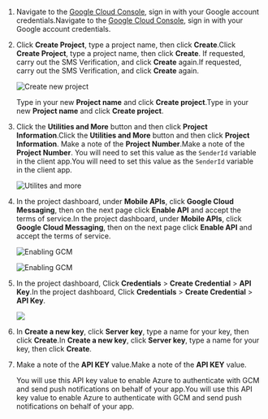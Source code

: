 
1. <span data-ttu-id="a5fd1-101">Navigate to the [Google Cloud Console](https://console.developers.google.com/project), sign in with your Google account credentials.</span><span class="sxs-lookup"><span data-stu-id="a5fd1-101">Navigate to the [Google Cloud Console](https://console.developers.google.com/project), sign in with your Google account credentials.</span></span> 
2. <span data-ttu-id="a5fd1-102">Click **Create Project**, type a project name, then click **Create**.</span><span class="sxs-lookup"><span data-stu-id="a5fd1-102">Click **Create Project**, type a project name, then click **Create**.</span></span> <span data-ttu-id="a5fd1-103">If requested, carry out the SMS Verification, and click **Create** again.</span><span class="sxs-lookup"><span data-stu-id="a5fd1-103">If requested, carry out the SMS Verification, and click **Create** again.</span></span>
   
    ![Create new project](https://docstestmedia1.blob.core.windows.net/azure-media/includes/media/mobile-services-enable-google-cloud-messaging/mobile-services-google-new-project.png)   
   
     <span data-ttu-id="a5fd1-105">Type in your new **Project name** and click **Create project**.</span><span class="sxs-lookup"><span data-stu-id="a5fd1-105">Type in your new **Project name** and click **Create project**.</span></span>
3. <span data-ttu-id="a5fd1-106">Click the **Utilities and More** button and then click **Project Information**.</span><span class="sxs-lookup"><span data-stu-id="a5fd1-106">Click the **Utilities and More** button and then click **Project Information**.</span></span> <span data-ttu-id="a5fd1-107">Make a note of the **Project Number**.</span><span class="sxs-lookup"><span data-stu-id="a5fd1-107">Make a note of the **Project Number**.</span></span> <span data-ttu-id="a5fd1-108">You will need to set this value as the `SenderId` variable in the client app.</span><span class="sxs-lookup"><span data-stu-id="a5fd1-108">You will need to set this value as the `SenderId` variable in the client app.</span></span>
   
    ![Utilites and more](https://docstestmedia1.blob.core.windows.net/azure-media/includes/media/mobile-services-enable-google-cloud-messaging/notification-hubs-utilities-and-more.png)
4. <span data-ttu-id="a5fd1-110">In the project dashboard, under **Mobile APIs**, click **Google Cloud Messaging**, then on the next page click **Enable API** and accept the terms of service.</span><span class="sxs-lookup"><span data-stu-id="a5fd1-110">In the project dashboard, under **Mobile APIs**, click **Google Cloud Messaging**, then on the next page click **Enable API** and accept the terms of service.</span></span> 
   
    ![Enabling GCM](https://docstestmedia1.blob.core.windows.net/azure-media/includes/media/mobile-services-enable-google-cloud-messaging/enable-GCM.png)
   
    ![Enabling GCM](https://docstestmedia1.blob.core.windows.net/azure-media/includes/media/mobile-services-enable-google-cloud-messaging/enable-gcm-2.png) 
5. <span data-ttu-id="a5fd1-113">In the project dashboard, Click **Credentials** > **Create Credential** > **API Key**.</span><span class="sxs-lookup"><span data-stu-id="a5fd1-113">In the project dashboard, Click **Credentials** > **Create Credential** > **API Key**.</span></span> 
   
    ![](https://docstestmedia1.blob.core.windows.net/azure-media/includes/media/mobile-services-enable-google-cloud-messaging/mobile-services-google-create-server-key.png)
6. <span data-ttu-id="a5fd1-114">In **Create a new key**, click **Server key**, type a name for your key, then click **Create**.</span><span class="sxs-lookup"><span data-stu-id="a5fd1-114">In **Create a new key**, click **Server key**, type a name for your key, then click **Create**.</span></span>
7. <span data-ttu-id="a5fd1-115">Make a note of the **API KEY** value.</span><span class="sxs-lookup"><span data-stu-id="a5fd1-115">Make a note of the **API KEY** value.</span></span>
   
    <span data-ttu-id="a5fd1-116">You will use this API key value to enable Azure to authenticate with GCM and send push notifications on behalf of your app.</span><span class="sxs-lookup"><span data-stu-id="a5fd1-116">You will use this API key value to enable Azure to authenticate with GCM and send push notifications on behalf of your app.</span></span>






